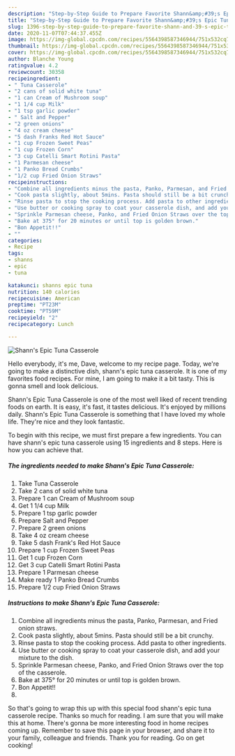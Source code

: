```yaml
---
description: "Step-by-Step Guide to Prepare Favorite Shann&amp;#39;s Epic Tuna Casserole"
title: "Step-by-Step Guide to Prepare Favorite Shann&amp;#39;s Epic Tuna Casserole"
slug: 1396-step-by-step-guide-to-prepare-favorite-shann-and-39-s-epic-tuna-casserole
date: 2020-11-07T07:44:37.455Z
image: https://img-global.cpcdn.com/recipes/5564398587346944/751x532cq70/shanns-epic-tuna-casserole-recipe-main-photo.jpg
thumbnail: https://img-global.cpcdn.com/recipes/5564398587346944/751x532cq70/shanns-epic-tuna-casserole-recipe-main-photo.jpg
cover: https://img-global.cpcdn.com/recipes/5564398587346944/751x532cq70/shanns-epic-tuna-casserole-recipe-main-photo.jpg
author: Blanche Young
ratingvalue: 4.2
reviewcount: 30358
recipeingredient:
- " Tuna Casserole"
- "2 cans of solid white tuna"
- "1 can Cream of Mushroom soup"
- "1 1/4 cup Milk"
- "1 tsp garlic powder"
- " Salt and Pepper"
- "2 green onions"
- "4 oz cream cheese"
- "5 dash Franks Red Hot Sauce"
- "1 cup Frozen Sweet Peas"
- "1 cup Frozen Corn"
- "3 cup Catelli Smart Rotini Pasta"
- "1 Parmesan cheese"
- "1 Panko Bread Crumbs"
- "1/2 cup Fried Onion Straws"
recipeinstructions:
- "Combine all ingredients minus the pasta, Panko, Parmesan, and Fried onion straws."
- "Cook pasta slightly, about 5mins. Pasta should still be a bit crunchy."
- "Rinse pasta to stop the cooking process. Add pasta to other ingredients."
- "Use butter or cooking spray to coat your casserole dish, and add your mixture to the dish."
- "Sprinkle Parmesan cheese, Panko, and Fried Onion Straws over the top of the casserole."
- "Bake at 375° for 20 minutes or until top is golden brown."
- "Bon Appetit!!"
- ""
categories:
- Recipe
tags:
- shanns
- epic
- tuna

katakunci: shanns epic tuna 
nutrition: 140 calories
recipecuisine: American
preptime: "PT23M"
cooktime: "PT59M"
recipeyield: "2"
recipecategory: Lunch

---
```



![Shann&#39;s Epic Tuna Casserole](https://img-global.cpcdn.com/recipes/5564398587346944/751x532cq70/shanns-epic-tuna-casserole-recipe-main-photo.jpg)

Hello everybody, it's me, Dave, welcome to my recipe page. Today, we're going to make a distinctive dish, shann&#39;s epic tuna casserole. It is one of my favorites food recipes. For mine, I am going to make it a bit tasty. This is gonna smell and look delicious.



Shann&#39;s Epic Tuna Casserole is one of the most well liked of recent trending foods on earth. It is easy, it's fast, it tastes delicious. It's enjoyed by millions daily. Shann&#39;s Epic Tuna Casserole is something that I have loved my whole life. They're nice and they look fantastic.


To begin with this recipe, we must first prepare a few ingredients. You can have shann&#39;s epic tuna casserole using 15 ingredients and 8 steps. Here is how you can achieve that.

<!--inarticleads1-->

##### The ingredients needed to make Shann&#39;s Epic Tuna Casserole:

1. Take  Tuna Casserole
1. Take 2 cans of solid white tuna
1. Prepare 1 can Cream of Mushroom soup
1. Get 1 1/4 cup Milk
1. Prepare 1 tsp garlic powder
1. Prepare  Salt and Pepper
1. Prepare 2 green onions
1. Take 4 oz cream cheese
1. Take 5 dash Frank&#39;s Red Hot Sauce
1. Prepare 1 cup Frozen Sweet Peas
1. Get 1 cup Frozen Corn
1. Get 3 cup Catelli Smart Rotini Pasta
1. Prepare 1 Parmesan cheese
1. Make ready 1 Panko Bread Crumbs
1. Prepare 1/2 cup Fried Onion Straws




<!--inarticleads2-->

##### Instructions to make Shann&#39;s Epic Tuna Casserole:

1. Combine all ingredients minus the pasta, Panko, Parmesan, and Fried onion straws.
1. Cook pasta slightly, about 5mins. Pasta should still be a bit crunchy.
1. Rinse pasta to stop the cooking process. Add pasta to other ingredients.
1. Use butter or cooking spray to coat your casserole dish, and add your mixture to the dish.
1. Sprinkle Parmesan cheese, Panko, and Fried Onion Straws over the top of the casserole.
1. Bake at 375° for 20 minutes or until top is golden brown.
1. Bon Appetit!!
1. 




So that's going to wrap this up with this special food shann&#39;s epic tuna casserole recipe. Thanks so much for reading. I am sure that you will make this at home. There's gonna be more interesting food in home recipes coming up. Remember to save this page in your browser, and share it to your family, colleague and friends. Thank you for reading. Go on get cooking!

